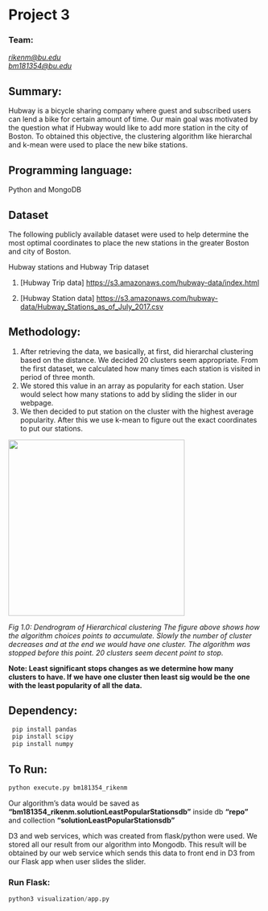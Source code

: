 # Project 3

### Team:

*rikenm@bu.edu* <br />
*bm181354@bu.edu*



## Summary:

Hubway is a bicycle sharing company where guest and subscribed users can lend a bike for certain amount of time. Our main goal was motivated by the question what if Hubway would like to add more station in the city of Boston. To obtained this objective, the clustering algorithm like hierarchal and k-mean were used to place the new bike stations.


## Programming language:
Python and MongoDB

## Dataset

The following publicly available dataset  were used to help determine the most optimal coordinates to place the new stations in the greater Boston and city of Boston.

Hubway stations and Hubway Trip dataset

1. [Hubway Trip data] https://s3.amazonaws.com/hubway-data/index.html

2. [Hubway Station data]  https://s3.amazonaws.com/hubway-data/Hubway_Stations_as_of_July_2017.csv




## Methodology:
1. After retrieving the data, we basically, at first, did hierarchal clustering based on the distance. We decided 20 clusters seem appropriate. From the first dataset, we calculated how many times each station is visited in period of three month.
2. We stored this value in an array as popularity for each station. User would select how many stations to add by sliding the slider in our webpage.
3. We  then decided to put station on the cluster with the highest average popularity. After this we use k-mean to figure out the exact coordinates to put our stations.

<img src="https://github.com/bm181354/course-2018-spr-proj/blob/master/bm181354_rikenm/img/20clusters.jpeg" width="350"/>

*Fig 1.0: Dendrogram of Hierarchical clustering
The figure above shows how the algorithm choices points to accumulate.  Slowly the number of cluster decreases and at the end we would have one cluster. The algorithm was stopped before this point. 20 clusters seem decent point to stop.*


**Note: Least significant stops changes as we determine how many clusters to have. If we have one cluster then least sig would be the one with the least popularity of all the data.**




## Dependency:

```python
 pip install pandas
 pip install scipy
 pip install numpy
```

## To Run:

```python
python execute.py bm181354_rikenm
```
Our algorithm’s data would be saved as **“bm181354_rikenm.solutionLeastPopularStationsdb”** inside db **“repo”** and collection **“solutionLeastPopularStationsdb”**


D3 and web services, which was created from flask/python were used. We stored all our result from our algorithm into Mongodb. This result will be obtained by our web service which sends this data to front end in D3 from our Flask app when user slides the slider.

### Run Flask:
```python
python3 visualization/app.py
```

